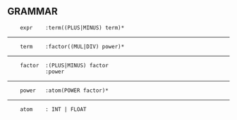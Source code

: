 ## GRAMMAR


        expr    :term((PLUS|MINUS) term)*
---
        term    :factor((MUL|DIV) power)*
---
        factor  :(PLUS|MINUS) factor
                :power
---
        power   :atom(POWER factor)*
---
        atom    : INT | FLOAT